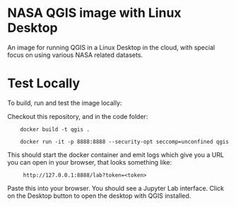 # NASA QGIS image with Linux Desktop

An image for running QGIS in a Linux Desktop in the cloud,
with special focus on using various NASA related datasets.

# Test Locally

To build, run and test the image locally:

Checkout this repository, and in the code folder:

```
    docker build -t qgis .
```

```
    docker run -it -p 8888:8888 --security-opt seccomp=unconfined qgis
```

This should start the docker container and emit logs which give you a URL you can open in your browser, that looks something like:

   ```
        http://127.0.0.1:8888/lab?token=<token>
   ```

Paste this into your browser. You should see a Jupyter Lab interface. Click on the Desktop button to open the desktop with QGIS installed.